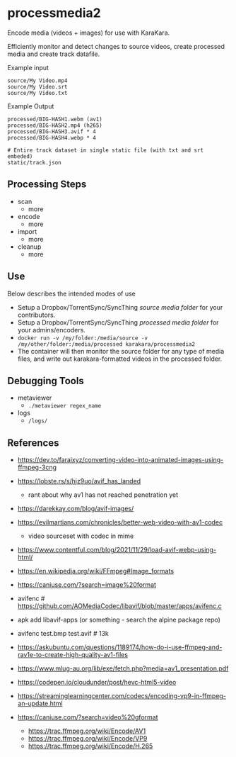 processmedia2
=============

Encode media (videos + images) for use with KaraKara.

Efficiently monitor and detect changes to source videos, create processed media and create track datafile.

Example input

    source/My Video.mp4
    source/My Video.srt
    source/My Video.txt

Example Output

    processed/BIG-HASH1.webm (av1)
    processed/BIG-HASH2.mp4 (h265)
    processed/BIG-HASH3.avif * 4
    processed/BIG-HASH4.webp * 4

    # Entire track dataset in single static file (with txt and srt embeded)
    static/track.json


Processing Steps
----------------

* scan
    * more
* encode
    * more
* import
    * more
* cleanup
    * more


Use
---

Below describes the intended modes of use

* Setup a Dropbox/TorrentSync/SyncThing *source media folder* for your contributors.
* Setup a Dropbox/TorrentSync/SyncThing *processed media folder* for your admins/encoders.
* `docker run -v /my/folder:/media/source -v /my/other/folder:/media/processed karakara/processmedia2`
* The container will then monitor the source folder for any type of media files, and write out
  karakara-formatted videos in the processed folder.


Debugging Tools
---------------

* metaviewer
    * `./metaviewer regex_name`
* logs
    * `/logs/`


References
----------

* https://dev.to/faraixyz/converting-video-into-animated-images-using-ffmpeg-3cng
* https://lobste.rs/s/hjz9uo/avif_has_landed
    * rant about why av1 has not reached penetration yet
* https://darekkay.com/blog/avif-images/
* https://evilmartians.com/chronicles/better-web-video-with-av1-codec
    * video sourceset with codec in mime
* https://www.contentful.com/blog/2021/11/29/load-avif-webp-using-html/

* https://en.wikipedia.org/wiki/FFmpeg#Image_formats
* https://caniuse.com/?search=image%20format

* avifenc # https://github.com/AOMediaCodec/libavif/blob/master/apps/avifenc.c
* apk add libavif-apps (or something - search the alpine package repo)
* avifenc test.bmp test.avif # 13k

* https://askubuntu.com/questions/1189174/how-do-i-use-ffmpeg-and-rav1e-to-create-high-quality-av1-files
* https://www.mlug-au.org/lib/exe/fetch.php?media=av1_presentation.pdf

* https://codepen.io/cloudunder/post/hevc-html5-video
* https://streaminglearningcenter.com/codecs/encoding-vp9-in-ffmpeg-an-update.html

* https://caniuse.com/?search=video%20gformat
    * https://trac.ffmpeg.org/wiki/Encode/AV1
    * https://trac.ffmpeg.org/wiki/Encode/VP9
    * https://trac.ffmpeg.org/wiki/Encode/H.265
